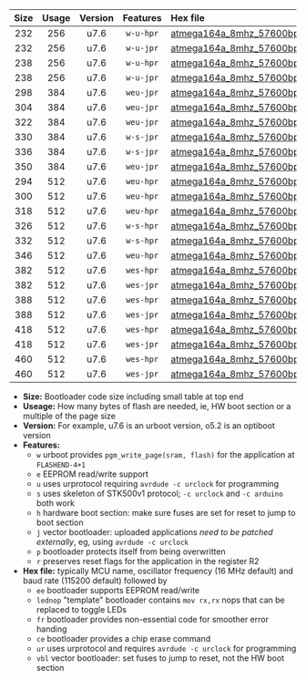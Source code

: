 |Size|Usage|Version|Features|Hex file|
|:-:|:-:|:-:|:-:|:--|
|232|256|u7.6|`w-u-hpr`|[atmega164a_8mhz_57600bps_ur.hex](https://raw.githubusercontent.com/stefanrueger/urboot/main//atmega164a_8mhz_57600bps_ur.hex)|
|232|256|u7.6|`w-u-jpr`|[atmega164a_8mhz_57600bps_ur_vbl.hex](https://raw.githubusercontent.com/stefanrueger/urboot/main//atmega164a_8mhz_57600bps_ur_vbl.hex)|
|238|256|u7.6|`w-u-hpr`|[atmega164a_8mhz_57600bps_lednop_ur.hex](https://raw.githubusercontent.com/stefanrueger/urboot/main//atmega164a_8mhz_57600bps_lednop_ur.hex)|
|238|256|u7.6|`w-u-jpr`|[atmega164a_8mhz_57600bps_lednop_ur_vbl.hex](https://raw.githubusercontent.com/stefanrueger/urboot/main//atmega164a_8mhz_57600bps_lednop_ur_vbl.hex)|
|298|384|u7.6|`weu-jpr`|[atmega164a_8mhz_57600bps_ee_ur_vbl.hex](https://raw.githubusercontent.com/stefanrueger/urboot/main//atmega164a_8mhz_57600bps_ee_ur_vbl.hex)|
|304|384|u7.6|`weu-jpr`|[atmega164a_8mhz_57600bps_ee_lednop_ur_vbl.hex](https://raw.githubusercontent.com/stefanrueger/urboot/main//atmega164a_8mhz_57600bps_ee_lednop_ur_vbl.hex)|
|322|384|u7.6|`weu-jpr`|[atmega164a_8mhz_57600bps_ee_lednop_fr_ur_vbl.hex](https://raw.githubusercontent.com/stefanrueger/urboot/main//atmega164a_8mhz_57600bps_ee_lednop_fr_ur_vbl.hex)|
|330|384|u7.6|`w-s-jpr`|[atmega164a_8mhz_57600bps_vbl.hex](https://raw.githubusercontent.com/stefanrueger/urboot/main//atmega164a_8mhz_57600bps_vbl.hex)|
|336|384|u7.6|`w-s-jpr`|[atmega164a_8mhz_57600bps_lednop_vbl.hex](https://raw.githubusercontent.com/stefanrueger/urboot/main//atmega164a_8mhz_57600bps_lednop_vbl.hex)|
|350|384|u7.6|`weu-jpr`|[atmega164a_8mhz_57600bps_ee_lednop_fr_ce_ur_vbl.hex](https://raw.githubusercontent.com/stefanrueger/urboot/main//atmega164a_8mhz_57600bps_ee_lednop_fr_ce_ur_vbl.hex)|
|294|512|u7.6|`weu-hpr`|[atmega164a_8mhz_57600bps_ee_ur.hex](https://raw.githubusercontent.com/stefanrueger/urboot/main//atmega164a_8mhz_57600bps_ee_ur.hex)|
|300|512|u7.6|`weu-hpr`|[atmega164a_8mhz_57600bps_ee_lednop_ur.hex](https://raw.githubusercontent.com/stefanrueger/urboot/main//atmega164a_8mhz_57600bps_ee_lednop_ur.hex)|
|318|512|u7.6|`weu-hpr`|[atmega164a_8mhz_57600bps_ee_lednop_fr_ur.hex](https://raw.githubusercontent.com/stefanrueger/urboot/main//atmega164a_8mhz_57600bps_ee_lednop_fr_ur.hex)|
|326|512|u7.6|`w-s-hpr`|[atmega164a_8mhz_57600bps.hex](https://raw.githubusercontent.com/stefanrueger/urboot/main//atmega164a_8mhz_57600bps.hex)|
|332|512|u7.6|`w-s-hpr`|[atmega164a_8mhz_57600bps_lednop.hex](https://raw.githubusercontent.com/stefanrueger/urboot/main//atmega164a_8mhz_57600bps_lednop.hex)|
|346|512|u7.6|`weu-hpr`|[atmega164a_8mhz_57600bps_ee_lednop_fr_ce_ur.hex](https://raw.githubusercontent.com/stefanrueger/urboot/main//atmega164a_8mhz_57600bps_ee_lednop_fr_ce_ur.hex)|
|382|512|u7.6|`wes-hpr`|[atmega164a_8mhz_57600bps_ee.hex](https://raw.githubusercontent.com/stefanrueger/urboot/main//atmega164a_8mhz_57600bps_ee.hex)|
|382|512|u7.6|`wes-jpr`|[atmega164a_8mhz_57600bps_ee_vbl.hex](https://raw.githubusercontent.com/stefanrueger/urboot/main//atmega164a_8mhz_57600bps_ee_vbl.hex)|
|388|512|u7.6|`wes-hpr`|[atmega164a_8mhz_57600bps_ee_lednop.hex](https://raw.githubusercontent.com/stefanrueger/urboot/main//atmega164a_8mhz_57600bps_ee_lednop.hex)|
|388|512|u7.6|`wes-jpr`|[atmega164a_8mhz_57600bps_ee_lednop_vbl.hex](https://raw.githubusercontent.com/stefanrueger/urboot/main//atmega164a_8mhz_57600bps_ee_lednop_vbl.hex)|
|418|512|u7.6|`wes-hpr`|[atmega164a_8mhz_57600bps_ee_lednop_fr.hex](https://raw.githubusercontent.com/stefanrueger/urboot/main//atmega164a_8mhz_57600bps_ee_lednop_fr.hex)|
|418|512|u7.6|`wes-jpr`|[atmega164a_8mhz_57600bps_ee_lednop_fr_vbl.hex](https://raw.githubusercontent.com/stefanrueger/urboot/main//atmega164a_8mhz_57600bps_ee_lednop_fr_vbl.hex)|
|460|512|u7.6|`wes-hpr`|[atmega164a_8mhz_57600bps_ee_lednop_fr_ce.hex](https://raw.githubusercontent.com/stefanrueger/urboot/main//atmega164a_8mhz_57600bps_ee_lednop_fr_ce.hex)|
|460|512|u7.6|`wes-jpr`|[atmega164a_8mhz_57600bps_ee_lednop_fr_ce_vbl.hex](https://raw.githubusercontent.com/stefanrueger/urboot/main//atmega164a_8mhz_57600bps_ee_lednop_fr_ce_vbl.hex)|

- **Size:** Bootloader code size including small table at top end
- **Useage:** How many bytes of flash are needed, ie, HW boot section or a multiple of the page size
- **Version:** For example, u7.6 is an urboot version, o5.2 is an optiboot version
- **Features:**
  + `w` urboot provides `pgm_write_page(sram, flash)` for the application at `FLASHEND-4+1`
  + `e` EEPROM read/write support
  + `u` uses urprotocol requiring `avrdude -c urclock` for programming
  + `s` uses skeleton of STK500v1 protocol; `-c urclock` and `-c arduino` both work
  + `h` hardware boot section: make sure fuses are set for reset to jump to boot section
  + `j` vector bootloader: uploaded applications *need to be patched externally*, eg, using `avrdude -c urclock`
  + `p` bootloader protects itself from being overwritten
  + `r` preserves reset flags for the application in the register R2
- **Hex file:** typically MCU name, oscillator frequency (16 MHz default) and baud rate (115200 default) followed by
  + `ee` bootloader supports EEPROM read/write
  + `lednop` "template" bootloader contains `mov rx,rx` nops that can be replaced to toggle LEDs
  + `fr` bootloader provides non-essential code for smoother error handing
  + `ce` bootloader provides a chip erase command
  + `ur` uses urprotocol and requires `avrdude -c urclock` for programming
  + `vbl` vector bootloader: set fuses to jump to reset, not the HW boot section
